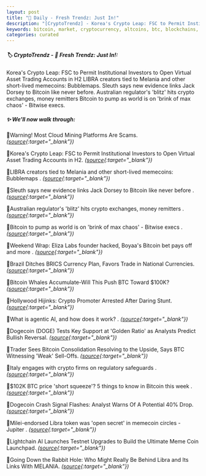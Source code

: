 ```yaml
---
layout: post
title: "🌇 Daily - Fresh Trendz: Just In!"
description: "[CryptoTrendz] - Korea's Crypto Leap: FSC to Permit Institutional Investors to Open Virtual Asset Trading Accounts in H2 LIBRA creators tied to Melania and other short-lived memecoins: Bubblemaps. Sleuth says new evidence links Jack Dorsey to Bitcoin like never before. Australian regulator's 'blitz' hits crypto exchanges, money remitters  Bitcoin to pump as world is on 'brink of max chaos' - Bitwise execs."
keywords: bitcoin, market, cryptocurrency, altcoins, btc, blockchains, bearmarket, assets, etheruem
categories: curated
---
```


##### 🏷️ CryptoTrendz - 📌 *Fresh Trendz: Just In!:*

Korea's Crypto Leap: FSC to Permit Institutional Investors to Open Virtual Asset Trading Accounts in H2 LIBRA creators tied to Melania and other short-lived memecoins: Bubblemaps. Sleuth says new evidence links Jack Dorsey to Bitcoin like never before. Australian regulator's 'blitz' hits crypto exchanges, money remitters  Bitcoin to pump as world is on 'brink of max chaos' - Bitwise execs.

##### ✨ *We’ll now walk through:*


🔹Warning! Most Cloud Mining Platforms Are Scams. *([source](https://s.avyag.com/2m60){:target="_blank"})*

🔹Korea's Crypto Leap: FSC to Permit Institutional Investors to Open Virtual Asset Trading Accounts in H2. *([source](https://s.avyag.com/l9fg){:target="_blank"})*

🔹LIBRA creators tied to Melania and other short-lived memecoins: Bubblemaps . *([source](https://s.avyag.com/zu1r){:target="_blank"})*

🔹Sleuth says new evidence links Jack Dorsey to Bitcoin like never before . *([source](https://s.avyag.com/ckrs){:target="_blank"})*

🔹Australian regulator's 'blitz' hits crypto exchanges, money remitters . *([source](https://s.avyag.com/nz2j){:target="_blank"})*

🔹Bitcoin to pump as world is on 'brink of max chaos' - Bitwise execs . *([source](https://s.avyag.com/6iw2){:target="_blank"})*

🔹Weekend Wrap: Eliza Labs founder hacked, Boyaa's Bitcoin bet pays off and more . *([source](https://s.avyag.com/e2y3){:target="_blank"})*

🔹Brazil Ditches BRICS Currency Plan, Favors Trade in National Currencies. *([source](https://s.avyag.com/78md){:target="_blank"})*

🔹Bitcoin Whales Accumulate-Will This Push BTC Toward $100K? *([source](https://s.avyag.com/2mod){:target="_blank"})*

🔹Hollywood Hijinks: Crypto Promoter Arrested After Daring Stunt. *([source](https://s.avyag.com/exd2){:target="_blank"})*

🔹What is agentic AI, and how does it work? . *([source](https://s.avyag.com/4ysb){:target="_blank"})*

🔹Dogecoin (DOGE) Tests Key Support at 'Golden Ratio' as Analysts Predict Bullish Reversal. *([source](https://s.avyag.com/mzpv){:target="_blank"})*

🔹Trader Sees Bitcoin Consolidation Resolving to the Upside, Says BTC Witnessing 'Weak' Sell-Offs. *([source](https://s.avyag.com/8iex){:target="_blank"})*

🔹Italy engages with crypto firms on regulatory safeguards . *([source](https://s.avyag.com/2ul0){:target="_blank"})*

🔹$102K BTC price 'short squeeze'? 5 things to know in Bitcoin this week . *([source](https://s.avyag.com/odcy){:target="_blank"})*

🔹Dogecoin Crash Signal Flashes: Analyst Warns Of A Potential 40% Drop. *([source](https://s.avyag.com/x8bx){:target="_blank"})*

🔹Milei-endorsed Libra token was 'open secret' in memecoin circles - Jupiter . *([source](https://s.avyag.com/vwbb){:target="_blank"})*

🔹Lightchain AI Launches Testnet Upgrades to Build the Ultimate Meme Coin Launchpad. *([source](https://s.avyag.com/rnoa){:target="_blank"})*

🔹Going Down the Rabbit Hole: Who Might Really Be Behind Libra and Its Links With MELANIA. *([source](https://s.avyag.com/b9wf){:target="_blank"})*
